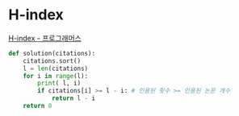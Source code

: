 # H-index

[H-index - 프로그래머스](https://programmers.co.kr/learn/courses/30/lessons/42747)

```py
def solution(citations):
    citations.sort()
    l = len(citations)
    for i in range(l):
        print( l, i)
        if citations[i] >= l - i: # 인용된 횟수 >= 인용된 논문 개수
            return l - i
    return 0
```
